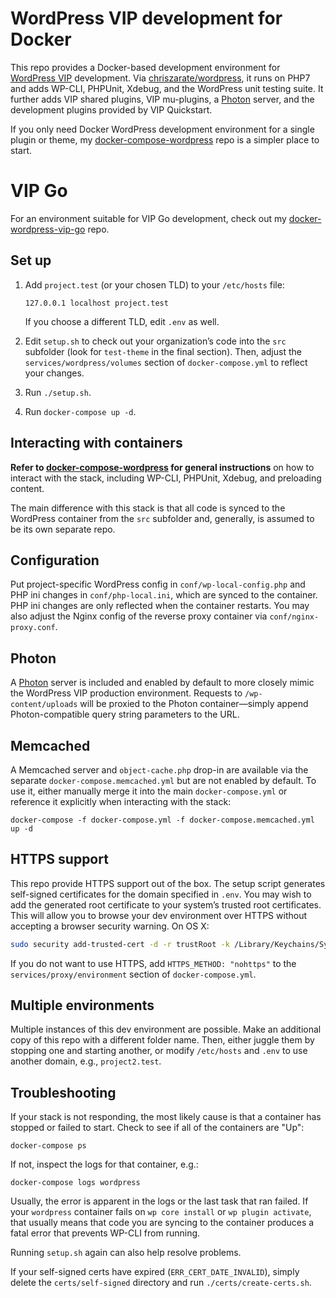# WordPress VIP development for Docker

This repo provides a Docker-based development environment for [WordPress VIP][vip]
development. Via [chriszarate/wordpress][image], it runs on PHP7 and adds
WP-CLI, PHPUnit, Xdebug, and the WordPress unit testing suite. It further adds
VIP shared plugins, VIP mu-plugins, a [Photon][photon] server, and the
development plugins provided by VIP Quickstart.

If you only need Docker WordPress development environment for a single plugin or
theme, my [docker-compose-wordpress][simple] repo is a simpler place to start.


# VIP Go

For an environment suitable for VIP Go development, check out my
[docker-wordpress-vip-go][vip-go] repo.


## Set up

1. Add `project.test` (or your chosen TLD) to your `/etc/hosts` file:

   ```
   127.0.0.1 localhost project.test
   ```

   If you choose a different TLD, edit `.env` as well.

2. Edit `setup.sh` to check out your organization’s code into the `src`
   subfolder (look for `test-theme` in the final section). Then, adjust the
   `services/wordpress/volumes` section of `docker-compose.yml` to reflect your
   changes.

3. Run `./setup.sh`.

4. Run `docker-compose up -d`.


## Interacting with containers

**Refer to [docker-compose-wordpress][simple] for general instructions** on how
to interact with the stack, including WP-CLI, PHPUnit, Xdebug, and preloading
content.

The main difference with this stack is that all code is synced to the WordPress
container from the `src` subfolder and, generally, is assumed to be its own
separate repo.


## Configuration

Put project-specific WordPress config in `conf/wp-local-config.php` and PHP ini
changes in `conf/php-local.ini`, which are synced to the container. PHP ini
changes are only reflected when the container restarts. You may also adjust the
Nginx config of the reverse proxy container via `conf/nginx-proxy.conf`.


## Photon

A [Photon][photon] server is included and enabled by default to more closely
mimic the WordPress VIP production environment. Requests to `/wp-content/uploads`
will be proxied to the Photon container—simply append Photon-compatible query
string parameters to the URL.


## Memcached

A Memcached server and `object-cache.php` drop-in are available via the separate
`docker-compose.memcached.yml` but are not enabled by default. To use it, either
manually merge it into the main `docker-compose.yml` or reference it explicitly
when interacting with the stack:

```
docker-compose -f docker-compose.yml -f docker-compose.memcached.yml up -d
```


## HTTPS support

This repo provide HTTPS support out of the box. The setup script generates
self-signed certificates for the domain specified in `.env`. You may wish to add
the generated root certificate to your system’s trusted root certificates. This
will allow you to browse your dev environment over HTTPS without accepting a
browser security warning. On OS X:

```sh
sudo security add-trusted-cert -d -r trustRoot -k /Library/Keychains/System.keychain certs/ca-root/ca.crt
```

If you do not want to use HTTPS, add `HTTPS_METHOD: "nohttps"` to the
`services/proxy/environment` section of `docker-compose.yml`.


## Multiple environments

Multiple instances of this dev environment are possible. Make an additional copy
of this repo with a different folder name. Then, either juggle them by stopping
one and starting another, or modify `/etc/hosts` and `.env` to use another
domain, e.g., `project2.test`.


## Troubleshooting

If your stack is not responding, the most likely cause is that a container has
stopped or failed to start. Check to see if all of the containers are "Up":

```
docker-compose ps
```

If not, inspect the logs for that container, e.g.:

```
docker-compose logs wordpress
```

Usually, the error is apparent in the logs or the last task that ran failed. If
your `wordpress` container fails on `wp core install` or `wp plugin activate`,
that usually means that code you are syncing to the container produces a fatal
error that prevents WP-CLI from running.

Running `setup.sh` again can also help resolve problems.

If your self-signed certs have expired (`ERR_CERT_DATE_INVALID`), simply delete
the `certs/self-signed` directory and run `./certs/create-certs.sh`.


[vip]: https://vip.wordpress.com
[photon]: https://jetpack.com/support/photon/
[image]: https://hub.docker.com/r/chriszarate/wordpress/
[simple]: https://github.com/chriszarate/docker-compose-wordpress
[vip-go]: https://github.com/chriszarate/docker-wordpress-vip-go
